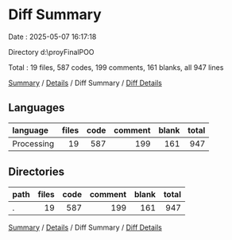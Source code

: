 # Diff Summary

Date : 2025-05-07 16:17:18

Directory d:\\proyFinalPOO

Total : 19 files,  587 codes, 199 comments, 161 blanks, all 947 lines

[Summary](results.md) / [Details](details.md) / Diff Summary / [Diff Details](diff-details.md)

## Languages
| language | files | code | comment | blank | total |
| :--- | ---: | ---: | ---: | ---: | ---: |
| Processing | 19 | 587 | 199 | 161 | 947 |

## Directories
| path | files | code | comment | blank | total |
| :--- | ---: | ---: | ---: | ---: | ---: |
| . | 19 | 587 | 199 | 161 | 947 |

[Summary](results.md) / [Details](details.md) / Diff Summary / [Diff Details](diff-details.md)